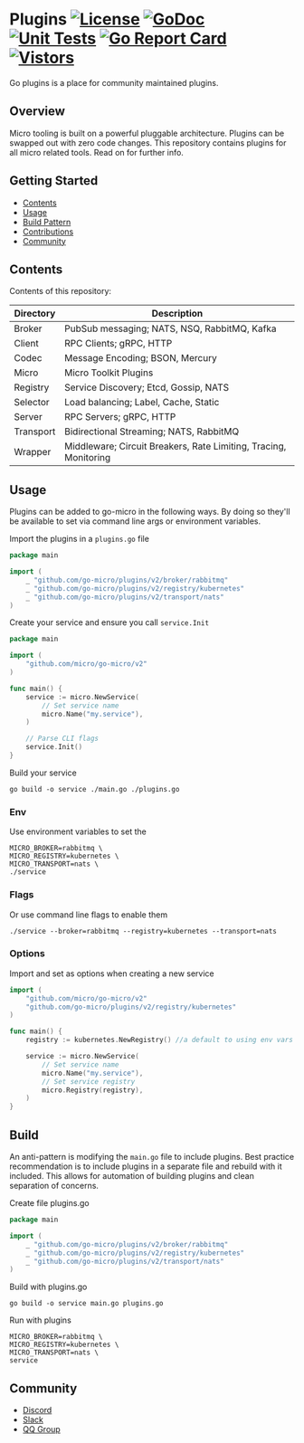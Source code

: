 # Plugins [![License](https://img.shields.io/:license-apache-blue.svg)](https://opensource.org/licenses/Apache-2.0) [![GoDoc](https://godoc.org/github.com/go-micro/plugins?status.svg)](https://godoc.org/github.com/go-micro/plugins) [![Unit Tests](https://github.com/go-micro/plugins/actions/workflows/ci.yml/badge.svg)](https://github.com/go-micro/plugins/actions/workflows/ci.yml) [![Go Report Card](https://goreportcard.com/badge/micro/go-plugins)](https://goreportcard.com/report/github.com/go-micro/plugins) [![Vistors](https://hits.seeyoufarm.com/api/count/incr/badge.svg?url=https%3A%2F%2Fgithub.com%2Fgo-micro%2Fplugins&count_bg=%2379C83D&title_bg=%23555555&icon=github.svg&icon_color=%23E7E7E7&title=Vistors&edge_flat=false)](https://hits.seeyoufarm.com)

Go plugins is a place for community maintained plugins.

## Overview

Micro tooling is built on a powerful pluggable architecture. Plugins can be swapped out with zero code changes.
This repository contains plugins for all micro related tools. Read on for further info.

## Getting Started

* [Contents](#contents)
* [Usage](#usage)
* [Build Pattern](#build-pattern)
* [Contributions](#contributions)
* [Community](#community)

## Contents

Contents of this repository:

| Directory | Description                                                     |
| --------- | ----------------------------------------------------------------|
| Broker    | PubSub messaging; NATS, NSQ, RabbitMQ, Kafka                    |
| Client    | RPC Clients; gRPC, HTTP                                         |
| Codec     | Message Encoding; BSON, Mercury                                 |
| Micro     | Micro Toolkit Plugins                                           |
| Registry  | Service Discovery; Etcd, Gossip, NATS                           |
| Selector  | Load balancing; Label, Cache, Static                            |
| Server    | RPC Servers; gRPC, HTTP                                         |
| Transport | Bidirectional Streaming; NATS, RabbitMQ                         | 
| Wrapper   | Middleware; Circuit Breakers, Rate Limiting, Tracing, Monitoring|

## Usage

Plugins can be added to go-micro in the following ways. By doing so they'll be available to set via command line args or environment variables.

Import the plugins in a `plugins.go` file

```go
package main

import (
	_ "github.com/go-micro/plugins/v2/broker/rabbitmq"
	_ "github.com/go-micro/plugins/v2/registry/kubernetes"
	_ "github.com/go-micro/plugins/v2/transport/nats"
)
```

Create your service and ensure you call `service.Init`

```go
package main

import (
	"github.com/micro/go-micro/v2"
)

func main() {
	service := micro.NewService(
		// Set service name
		micro.Name("my.service"),
	)

	// Parse CLI flags
	service.Init()
}
```

Build your service

```
go build -o service ./main.go ./plugins.go
```

### Env

Use environment variables to set the

```
MICRO_BROKER=rabbitmq \
MICRO_REGISTRY=kubernetes \ 
MICRO_TRANSPORT=nats \ 
./service
```

### Flags

Or use command line flags to enable them

```shell
./service --broker=rabbitmq --registry=kubernetes --transport=nats
```

### Options

Import and set as options when creating a new service

```go
import (
	"github.com/micro/go-micro/v2"
	"github.com/go-micro/plugins/v2/registry/kubernetes"
)

func main() {
	registry := kubernetes.NewRegistry() //a default to using env vars for master API

	service := micro.NewService(
		// Set service name
		micro.Name("my.service"),
		// Set service registry
		micro.Registry(registry),
	)
}
```

## Build

An anti-pattern is modifying the `main.go` file to include plugins. Best practice recommendation is to include
plugins in a separate file and rebuild with it included. This allows for automation of building plugins and
clean separation of concerns.

Create file plugins.go

```go
package main

import (
	_ "github.com/go-micro/plugins/v2/broker/rabbitmq"
	_ "github.com/go-micro/plugins/v2/registry/kubernetes"
	_ "github.com/go-micro/plugins/v2/transport/nats"
)
```

Build with plugins.go

```shell
go build -o service main.go plugins.go
```

Run with plugins

```shell
MICRO_BROKER=rabbitmq \
MICRO_REGISTRY=kubernetes \
MICRO_TRANSPORT=nats \
service
```

## Community

- [Discord](https://discord.gg/qV3HvnEJfB)
- [Slack](https://join.slack.com/t/go-micro/shared_invite/zt-175aaev1d-iHExPTlfxvfkOeeKLIYEYw)
- [QQ Group](https://jq.qq.com/?_wv=1027&k=5Gmrfv9i)